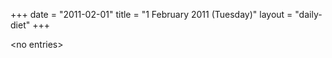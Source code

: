 +++
date = "2011-02-01"
title = "1 February 2011 (Tuesday)"
layout = "daily-diet"
+++


\<no entries\>